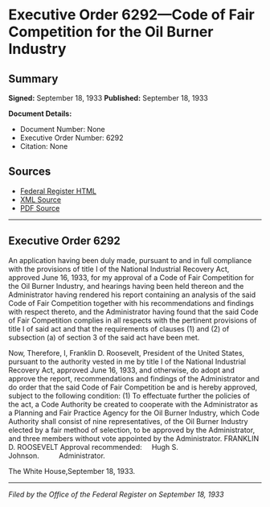 # Executive Order 6292—Code of Fair Competition for the Oil Burner Industry

## Summary

**Signed:** September 18, 1933
**Published:** September 18, 1933

**Document Details:**
- Document Number: None
- Executive Order Number: 6292
- Citation: None

## Sources
- [Federal Register HTML](https://www.presidency.ucsb.edu/documents/executive-order-6292-code-fair-competition-for-the-oil-burner-industry)
- [XML Source](None)
- [PDF Source](None)

---

## Executive Order 6292

An application having been duly made, pursuant to and in full compliance with the provisions of title I of the National Industrial Recovery Act, approved June 16, 1933, for my approval of a Code of Fair Competition for the Oil Burner Industry, and hearings having been held thereon and the Administrator having rendered his report containing an analysis of the said Code of Fair Competition together with his recommendations and findings with respect thereto, and the Administrator having found that the said Code of Fair Competition complies in all respects with the pertinent provisions of title I of said act and that the requirements of clauses (1) and (2) of subsection (a) of section 3 of the said act have been met.

Now, Therefore, I, Franklin D. Roosevelt, President of the United States, pursuant to the authority vested in me by title I of the National Industrial Recovery Act, approved June 16, 1933, and otherwise, do adopt and approve the report, recommendations and findings of the Administrator and do order that the said Code of Fair Competition be and is hereby approved, subject to the following condition:
    (1) To effectuate further the policies of the act, a Code Authority be created to cooperate with the Administrator as a Planning and Fair Practice Agency for the Oil Burner Industry, which Code Authority shall consist of nine representatives, of the Oil Burner Industry elected by a fair method of selection, to be approved by the Administrator, and three members without vote appointed by the Administrator.
FRANKLIN D. ROOSEVELT
Approval recommended:     Hugh S. Johnson.          Administrator.

The White House,September 18, 1933.

---

*Filed by the Office of the Federal Register on September 18, 1933*
